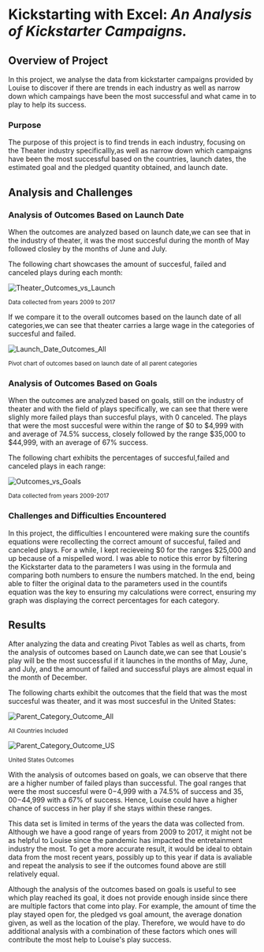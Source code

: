 # **Kickstarting with Excel:** ***An Analysis of Kickstarter Campaigns.***

## Overview of Project

 In this project, we analyse the data from kickstarter campaigns provided by Louise to discover if there are trends in each industry as well as narrow down which campaings have been the most successful and what came in to play to help its success.

### Purpose

The purpose of this project is to find trends in each industry, focusing on the Theater industry specificallly,as well as narrow down which campaigns have been the most successful based on the countries, launch dates, the estimated goal and the pledged quantity obtained, and launch date.

## Analysis and Challenges

### Analysis of Outcomes Based on Launch Date

When the outcomes are analyzed based on launch date,we can see that in the industry of theater, it was the most succesful during the month of May followed closley by the months of June and July.

The following chart showcases the amount of succesful, failed and canceled plays during each month:

![Theater_Outcomes_vs_Launch](https://user-images.githubusercontent.com/111034667/186757888-4e059a2b-9304-49b9-a58b-8e60b4473aa3.png)

<sub> Data collected from years 2009 to 2017<sub>

 If we compare it to the overall outcomes based on the launch date of all categories,we can see that theater carries a large wage in the categories of succesful and failed.
  
  ![Launch_Date_Outcomes_All](https://user-images.githubusercontent.com/111034667/186769352-d60d1804-1aa5-4169-b132-779d937be610.png)
  
  <sub> Pivot chart of outcomes based on launch date of all parent categories<sub>

### Analysis of Outcomes Based on Goals
 
When the outcomes are analyzed based on goals, still on the industry of theater and with the field of plays specifically, we can see that there were slighly more failed plays than succesful plays, with 0 canceled. The plays that were the most succesful were within the range of $0 to $4,999  with and average of 74.5% success, closely followed by the range $35,000 to $44,999, with an average of 67% success.
  
 The following chart exhibits the percentages of succesful,failed and canceled plays in each range:
  
 ![Outcomes_vs_Goals](https://user-images.githubusercontent.com/111034667/186760526-2348ae7d-1bda-48d0-a23c-7d086238b172.png)
  
<sub> Data collected from years 2009-2017<sub>
  
  
### Challenges and Difficulties Encountered
  
In this project, the difficulties I encountered were making sure the countifs equations were recollecting the correct amount of succesful, failed and canceled plays. For a while, I kept recieveing $0 for the ranges $25,000 and up because of a mispelled word. I was able to notice this error by filtering the Kickstarter data to the parameters I was using in the formula and comparing both numbers to ensure the numbers matched. In the end, being able to filter the original data to the parameters used in the countifs equation was the key to ensuring my calculations were correct, ensuring my graph was displaying the correct percentages for each category.

## Results

After analyzing the data and creating Pivot Tables as well as charts, from the analysis of outcomes based on Launch date,we can see that Lousie's play will be the most successful if it launches in the months of May, June, and July, and the amount of failed and successful plays are almost equal in the month of December.
 
The following charts exhibit the outcomes that the field that was the most succesful was theater, and it was most succesful in the United States: 
  
 ![Parent_Category_Outcome_All](https://user-images.githubusercontent.com/111034667/186770677-7577e330-d242-4b0b-a58c-0f8afacb5792.png)
  
  <sub> All Countries Included <sub>
    
 ![Parent_Category_Outcome_US](https://user-images.githubusercontent.com/111034667/186770766-1f51f1d5-6928-4cd5-84d0-8d723fee871f.png)
    
   <sub> United States Outcomes <sub>

With the analysis of outcomes based on goals, we can observe that there are a higher number of failed plays than successful. The goal ranges that were the most succesful were $0-$4,999 with a 74.5% of success and $35,00-$44,999 with a 67% of success. Hence, Louise could have a higher chance of success in her play if she stays within these ranges.
    
This data set is limited in terms of the years the data was collected from. Although we have a good range of years from 2009 to 2017, it might not be as helpful to Louise since the pandemic has impacted the entretainment industry the most. To get a more accurate result, it would be ideal to obtain data from the most recent years, possibly up to this year if data is avaliable and repeat the analysis to see if the outcomes found above are still relatively equal.
    
Although the analysis of the outcomes based on goals is useful to see which play reached its goal, it does not provide enough inside since there are multiple factors that come into play. For example, the amount of time the play stayed open for, the pledged vs goal amount, the average donation given, as well as the location of the play. Therefore, we would have to do additional analysis  with a combination of these factors which ones will contribute the most help to Louise's play success.







